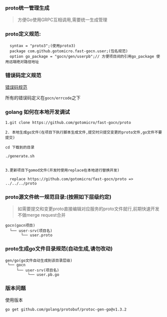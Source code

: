 ### proto统一管理生成
> 方便Go使用GRPC互相调用,需要统一生成管理

### proto定义规范:
```
  syntax = "proto3";(使用proto3)
  package com.github.gotomicro.fast-gocn.user;(包名规范)
  option go_package = "gocn/gen/userpb";// 方便项目间的引用go_package 使用远端绝对路径地址 
```

### 错误码定义规范

[错误码规范](https://www.yuque.com/geekgo/lnyi9c/fwihfg)

所有的错误码定义在`gocn/errcode`之下

### golang 如何在本地开发调试

```
1.git clone https://github.com/gotomicro/fast-gocn/proto

2. 本地生成go文件(在项目下执行脚本生成文件,提交时只提交变更的proto文件,go文件不要提交)

cd 下载到的目录

./generate.sh


3.更新项目下gomod文件(开发时使用replace在本地进行替换开发)

  replace https://github.com/gotomicro/fast-gocn/proto => ../../../proto

```

### proto源文件统一规范目录:(按照如下层级约定)
> 如需要提交和变更proto直接编辑对应服务的proto文件就行,前期快速开发不做merge request合并

``` 
gocn(gocn项目)
  └── user-srv(项目名)
       └── user.proto 
```

### proto生成go文件目录规范(自动生成,请勿改动)
```
gen/go(go文件自动生成到该目录层级)
 └── gocn
     └── user-srv(项目名)
          └── user.pb.go
```

### 版本问题

使用版本
```shell script
go get github.com/golang/protobuf/protoc-gen-go@v1.3.2
```